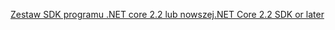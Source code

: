 [<span data-ttu-id="0f8ef-101">Zestaw SDK programu .NET core 2.2 lub nowszej</span><span class="sxs-lookup"><span data-stu-id="0f8ef-101">.NET Core 2.2 SDK or later</span></span>](https://www.microsoft.com/net/download/all)

